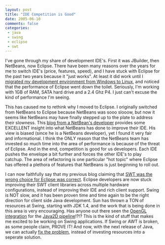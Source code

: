 ```yaml
---
layout: post
title: "IDE Competition is Good"
date: 2005-06-10
comments: false
categories:
 - java
 - swing
 - eclipse
 - swt
---
```


I've gone through my share of development IDE's. First it was JBuilder, then NetBeans, now Eclipse. There have been many reasons over the years for me to switch IDE's (price, features, speed), and I have stuck with Eclipse for the past two years because it "just works". At least it did work until I [migrated my development environment from Windows to Linux](http://www.jroller.com/page/wireframe/20050113#legal_beagle), and noticed that the performance of Eclipse went down the toilet. Seriously, I'm working with 1GB of RAM, SATA hard drive and a 2.4 Ghz P4. I just can't excuse the kind of performance I'm seeing.

   
   
This has caused me to rethink why I moved to Eclipse. I originally switched from NetBeans to Eclipse because NetBeans was sooo slooow, but now it seems like NetBeans may have finally stepped up to the plate to address their slowness. This [blog from a NetBean's developer](http://cld.blog-city.com/read/1126337.htm) provides some EXCELLENT insight into what NetBeans has done to improve their IDE. His view is biased (since he is a NetBeans developer), yet I found it very fair and informational. I think the ONLY reason that the NetBeans team has invested so much time into the area of performance is because of the threat of Eclipse. And in the end, competition is good for us developers. Each IDE pushes the envelope a bit further and forces the other IDE's to play catchup. The area of refactoring is one particular "hot topic" where Eclipse has offered a plethora of features that NetBeans is just beginning to roll out.

   
   
I can now faithfully say that my previous blog claiming that [SWT was the wrong choice for Eclipse was correct](http://www.jroller.com/page/wireframe/20040727#no_jsr_for_swt). Eclipse developers are now stuck improving their SWT client libraries across multiple hardware configurations, instead of improving their IDE and rich client support. Swing is NOT slow, and it has been proven time and time again to be the right direction for client side Java development. Sun has thrown a TON of resources at Swing, starting with JDK 1.4, and the work that is being done in this area is very encouraging. Has anyone out there seen the [OpenGL integration](http://today.java.net/pub/a/today/2004/11/12/graphics2d.html) for the [Java2D pipeline](http://weblogs.java.net/blog/campbell/archive/2005/03/strcrazy_improv_1.html)!?!? This is the kind of stuff that makes me excited to be working on Swing applications. If Swing or AWT is broken, as some people claim, PROVE IT! And now, with the next release of Java, we can actually [fix the problem](https://mustang.dev.java.net/collaborate.html), instead of investing resources into a seperate solution.

